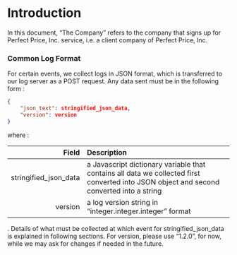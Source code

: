 # Introduction
In this document, “The Company” refers to the company that signs up for Perfect Price, Inc. service, i.e. a client company of Perfect Price, Inc.

### Common Log Format
For certain events, we collect logs in JSON format, which is transferred to our log server as a POST request. Any data sent must be in the following form :

```json
{
    "json_text": stringified_json_data,
    "version": version
}
```

where :

| Field | Description |
| -------------: |:------------- |
| stringified_json_data | a Javascript dictionary variable that contains all data we collected first converted into JSON object and second converted into a string |
| version | a log version string in “integer.integer.integer” format |

. Details of what must be collected at which event for stringified_json_data is explained in following sections. For version, please use “1.2.0”, for now, while we may ask for changes if needed in the future.

